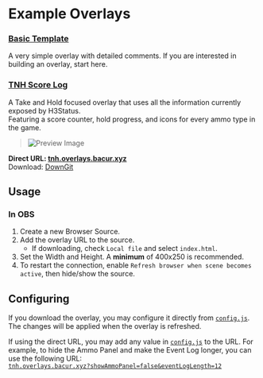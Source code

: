# Example Overlays

### [Basic Template](Template/)

A very simple overlay with detailed comments. If you are interested in building an overlay, start here.

### [TNH Score Log](TNHScoreLog/)

A Take and Hold focused overlay that uses all the information currently exposed by H3Status.\
Featuring a score counter, hold progress, and icons for every ammo type in the game.

> ![Preview Image](https://github.com/user-attachments/assets/2528f85c-0fa1-4e1d-9832-5d3e35604092)

**Direct URL: [tnh.overlays.bacur.xyz](https://tnh.overlays.bacur.xyz)**\
Download: [DownGit](https://downgit.github.io/#/home?url=https://github.com/TakingFire/H3Status/tree/main/Overlays/TNHScoreLog)

## Usage

### In OBS

1. Create a new Browser Source.
2. Add the overlay URL to the source.
   - If downloading, check `Local file` and select `index.html`.
3. Set the Width and Height. A **minimum** of 400x250 is recommended.
4. To restart the connection, enable `Refresh browser when scene becomes active`, then hide/show the source.

## Configuring

If you download the overlay, you may configure it directly from [`config.js`](TNHScoreLog/config.js). The changes will be applied when the overlay is refreshed.

If using the direct URL, you may add any value in [`config.js`](TNHScoreLog/config.js) to the URL. For example, to hide the Ammo Panel and make the Event Log longer, you can use the following URL:\
[`tnh.overlays.bacur.xyz?showAmmoPanel=false&eventLogLength=12`](https://tnh.overlays.bacur.xyz?showAmmoPanel=false&eventLogLength=12)
